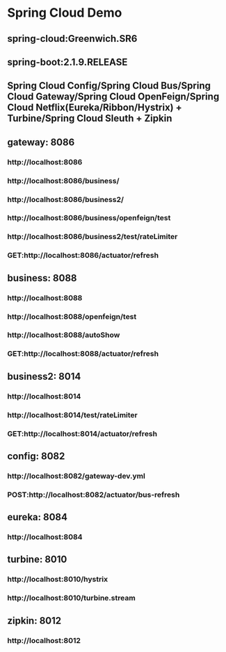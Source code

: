 # Spring Cloud Demo
## spring-cloud:Greenwich.SR6
## spring-boot:2.1.9.RELEASE
## Spring Cloud Config/Spring Cloud Bus/Spring Cloud Gateway/Spring Cloud OpenFeign/Spring Cloud Netflix(Eureka/Ribbon/Hystrix) + Turbine/Spring Cloud Sleuth + Zipkin

## gateway:     8086
### http://localhost:8086
### http://localhost:8086/business/
### http://localhost:8086/business2/
### http://localhost:8086/business/openfeign/test
### http://localhost:8086/business2/test/rateLimiter
### GET:http://localhost:8086/actuator/refresh

## business:    8088
### http://localhost:8088
### http://localhost:8088/openfeign/test
### http://localhost:8088/autoShow
### GET:http://localhost:8088/actuator/refresh

## business2:   8014
### http://localhost:8014
### http://localhost:8014/test/rateLimiter
### GET:http://localhost:8014/actuator/refresh

## config:      8082
### http://localhost:8082/gateway-dev.yml
### POST:http://localhost:8082/actuator/bus-refresh

## eureka:      8084
### http://localhost:8084

## turbine:     8010
### http://localhost:8010/hystrix
### http://localhost:8010/turbine.stream

## zipkin:         8012
### http://localhost:8012
